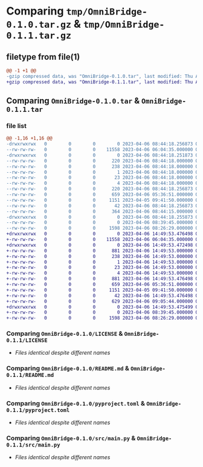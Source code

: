 # Comparing `tmp/OmniBridge-0.1.0.tar.gz` & `tmp/OmniBridge-0.1.1.tar.gz`

## filetype from file(1)

```diff
@@ -1 +1 @@
-gzip compressed data, was "OmniBridge-0.1.0.tar", last modified: Thu Apr  6 08:44:18 2023, max compression
+gzip compressed data, was "OmniBridge-0.1.1.tar", last modified: Thu Apr  6 14:49:53 2023, max compression
```

## Comparing `OmniBridge-0.1.0.tar` & `OmniBridge-0.1.1.tar`

### file list

```diff
@@ -1,16 +1,16 @@
-drwxrwxrwx   0        0        0        0 2023-04-06 08:44:18.256873 OmniBridge-0.1.0/
--rw-rw-rw-   0        0        0    11558 2023-04-06 06:04:35.000000 OmniBridge-0.1.0/LICENSE
-drwxrwxrwx   0        0        0        0 2023-04-06 08:44:18.251873 OmniBridge-0.1.0/OmniBridge.egg-info/
--rw-rw-rw-   0        0        0      220 2023-04-06 08:44:18.000000 OmniBridge-0.1.0/OmniBridge.egg-info/PKG-INFO
--rw-rw-rw-   0        0        0      238 2023-04-06 08:44:18.000000 OmniBridge-0.1.0/OmniBridge.egg-info/SOURCES.txt
--rw-rw-rw-   0        0        0        1 2023-04-06 08:44:18.000000 OmniBridge-0.1.0/OmniBridge.egg-info/dependency_links.txt
--rw-rw-rw-   0        0        0       23 2023-04-06 08:44:18.000000 OmniBridge-0.1.0/OmniBridge.egg-info/requires.txt
--rw-rw-rw-   0        0        0        4 2023-04-06 08:44:18.000000 OmniBridge-0.1.0/OmniBridge.egg-info/top_level.txt
--rw-rw-rw-   0        0        0      220 2023-04-06 08:44:18.256873 OmniBridge-0.1.0/PKG-INFO
--rw-rw-rw-   0        0        0      659 2023-04-06 05:36:51.000000 OmniBridge-0.1.0/README.md
--rw-rw-rw-   0        0        0     1151 2023-04-05 09:41:50.000000 OmniBridge-0.1.0/pyproject.toml
--rw-rw-rw-   0        0        0       42 2023-04-06 08:44:18.256873 OmniBridge-0.1.0/setup.cfg
--rw-rw-rw-   0        0        0      364 2023-04-06 08:44:15.000000 OmniBridge-0.1.0/setup.py
-drwxrwxrwx   0        0        0        0 2023-04-06 08:44:18.255873 OmniBridge-0.1.0/src/
--rw-rw-rw-   0        0        0        0 2023-04-06 08:39:45.000000 OmniBridge-0.1.0/src/__init__.py
--rw-rw-rw-   0        0        0     1598 2023-04-06 08:26:29.000000 OmniBridge-0.1.0/src/main.py
+drwxrwxrwx   0        0        0        0 2023-04-06 14:49:53.476498 OmniBridge-0.1.1/
+-rw-rw-rw-   0        0        0    11558 2023-04-06 06:04:35.000000 OmniBridge-0.1.1/LICENSE
+drwxrwxrwx   0        0        0        0 2023-04-06 14:49:53.472498 OmniBridge-0.1.1/OmniBridge.egg-info/
+-rw-rw-rw-   0        0        0      881 2023-04-06 14:49:53.000000 OmniBridge-0.1.1/OmniBridge.egg-info/PKG-INFO
+-rw-rw-rw-   0        0        0      238 2023-04-06 14:49:53.000000 OmniBridge-0.1.1/OmniBridge.egg-info/SOURCES.txt
+-rw-rw-rw-   0        0        0        1 2023-04-06 14:49:53.000000 OmniBridge-0.1.1/OmniBridge.egg-info/dependency_links.txt
+-rw-rw-rw-   0        0        0       23 2023-04-06 14:49:53.000000 OmniBridge-0.1.1/OmniBridge.egg-info/requires.txt
+-rw-rw-rw-   0        0        0        4 2023-04-06 14:49:53.000000 OmniBridge-0.1.1/OmniBridge.egg-info/top_level.txt
+-rw-rw-rw-   0        0        0      881 2023-04-06 14:49:53.476498 OmniBridge-0.1.1/PKG-INFO
+-rw-rw-rw-   0        0        0      659 2023-04-06 05:36:51.000000 OmniBridge-0.1.1/README.md
+-rw-rw-rw-   0        0        0     1151 2023-04-05 09:41:50.000000 OmniBridge-0.1.1/pyproject.toml
+-rw-rw-rw-   0        0        0       42 2023-04-06 14:49:53.476498 OmniBridge-0.1.1/setup.cfg
+-rw-rw-rw-   0        0        0      629 2023-04-06 09:05:44.000000 OmniBridge-0.1.1/setup.py
+drwxrwxrwx   0        0        0        0 2023-04-06 14:49:53.475499 OmniBridge-0.1.1/src/
+-rw-rw-rw-   0        0        0        0 2023-04-06 08:39:45.000000 OmniBridge-0.1.1/src/__init__.py
+-rw-rw-rw-   0        0        0     1598 2023-04-06 08:26:29.000000 OmniBridge-0.1.1/src/main.py
```

### Comparing `OmniBridge-0.1.0/LICENSE` & `OmniBridge-0.1.1/LICENSE`

 * *Files identical despite different names*

### Comparing `OmniBridge-0.1.0/README.md` & `OmniBridge-0.1.1/README.md`

 * *Files identical despite different names*

### Comparing `OmniBridge-0.1.0/pyproject.toml` & `OmniBridge-0.1.1/pyproject.toml`

 * *Files identical despite different names*

### Comparing `OmniBridge-0.1.0/src/main.py` & `OmniBridge-0.1.1/src/main.py`

 * *Files identical despite different names*

